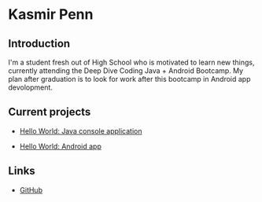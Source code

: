 # Kasmir Penn
    
## Introduction
    
I'm a student fresh out of High School who is motivated to learn new things, currently
attending the Deep Dive Coding Java + Android Bootcamp. My plan after graduation is to 
look for work after this bootcamp in Android app devolopment.
	
## Current projects

* [Hello World: Java console application](https://github.com/Kazpenn/hello-world-java)
      
* [Hello World: Android app](https://github.com/Kazpenn/hello-world)
 
## Links

 * [GitHub](https://github.com/Kazpenn)
